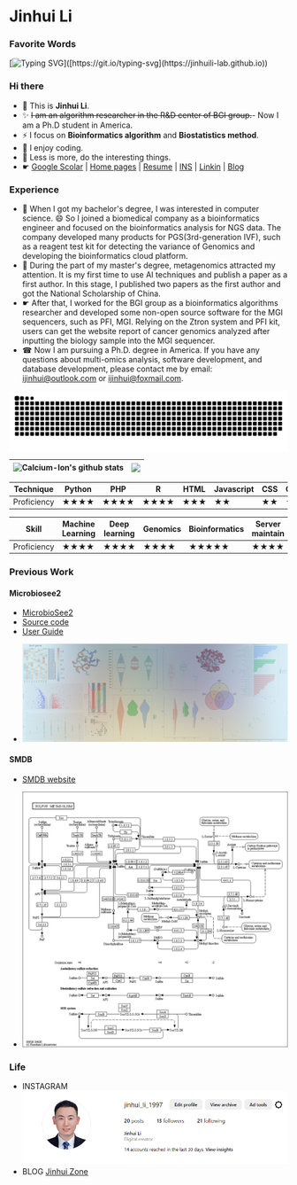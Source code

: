 # Jinhui Li
### Favorite Words
[![Typing SVG](https://readme-typing-svg.herokuapp.com?font=&weight=700&size=13&multiline=true&width=435&lines=%E8%8E%AB%E5%90%AC%E7%A9%BF%E6%9E%97%E6%89%93%E5%8F%B6%E5%A3%B0%2C%E4%BD%95%E5%A6%A8%E5%90%9F%E5%95%B8%E4%B8%94%E5%BE%90%E8%A1%8C%E3%80%82;Ignore+the+noises+around+you%2C+keep+walking+confidently.)]([https://git.io/typing-svg](https://jinhuili-lab.github.io))
### Hi there 
- 🔭 This is  **Jinhui Li**.  
- ✨ ~~I am an algorithm researcher in the R&D center of BGI group.~~- Now I am a Ph.D student in America. 
- ⚡ I focus on **Bioinformatics algorithm** and **Biostatistics method**.
- 👋 I enjoy coding.
- 💬 Less is more, do the interesting things.
- ☛ [Google Scolar](https://scholar.google.com/citations?user=T4z1JAQAAAAJ&hl) | [Home pages](https://jinhuili-lab.github.io/) | [Resume](https://jinhuili-lab.github.io/resume/index_en.html) | [INS](https://www.instagram.com/jinhui_li_1997/) | [Linkin](https://www.linkedin.com/in/jinhui-li-063961126/) | [Blog](https://jinhuili-lab.github.io/blog/)
  
### Experience
- 🤔 When I got my bachelor's degree, I was interested in computer science. 😄 So I joined a biomedical company as a bioinformatics engineer and focused on the bioinformatics analysis for NGS data. The company developed many products for PGS(3rd-generation IVF), such as a reagent test kit for detecting the variance of Genomics and developing the bioinformatics cloud platform.
- 👯 During the part of my master's degree, metagenomics attracted my attention. It is my first time to use AI techniques and publish a paper as a first author. In this stage, I published two papers as the first author and got the National Scholarship of China. 
- ☛ After that, I worked for the BGI group as a bioinformatics algorithms  researcher and developed some non-open source software for the MGI sequencers, such as PFI, MGI. Relying on the Ztron system and PFI kit, users can get the website report of cancer genomics analyzed after inputting the biology sample into the MGI sequencer. 
- ☎ Now I am pursuing a Ph.D. degree in America. If you have any questions about multi-omics analysis, software development, and database development, please contact me by email: ijinhui@outlook.com or ijinhui@foxmail.com.
<center>

 
 <img align="center" src="https://github.com/jinhuili-lab/jinhuili-lab/blob/main/github-contribution-grid-snake.svg"/>
 
 |<img align="center" src="https://github-readme-stats.vercel.app/api?username=jinhuili-lab&show_icons=true&theme=buefy&hide_border=true" alt="Calcium-Ion's github stats" /> |<img align="center" src="https://github-readme-stats.vercel.app/api/top-langs/?username=jinhuili-lab&layout=compact&theme=buefy&hide_border=true&hide=html,css" /> |
| ------------- | ------------- |

|Technique|Python|PHP|R|HTML|Javascript|CSS|Gradio|Plotly|
|---|---|---|---|---|---|---|---|---|
|Proficiency|★★★★|★★★★|★★★★|★★★|★★|★★|★★|★★★|

|Skill|Machine Learning|Deep learning|Genomics|Bioinformatics|Server maintain|
|---|---|---|---|---|---|
|Proficiency|★★★★|★★★★|★★★★|★★★★★|★★★★|

</center>

### Previous Work 

#### Microbiosee2
- [MicrobioSee2 ](https://github.com/jinhuili-lab/MicrobioSee2/releases/tag/v2.0.2)
- [Source code](https://github.com/jinhuili-lab/MicrobioSee2/)
- [User Guide](https://microbiosee.github.io/)
* ![](https://github.com/jinhuili-lab/jinhuili-lab/blob/main/pic01.jpg)   
#### SMDB
- [SMDB website](https://smdb.gxu.edu.cn/)
* ![](https://github.com/jinhuili-lab/jinhuili-lab/blob/main/map00920.png)

### Life
- INSTAGRAM
  <a href="https://www.instagram.com/jinhui_li_1997/"><img src="https://raw.githubusercontent.com/jinhuili-lab/personal_image_bed/master/img9920240511210920.png" /></a>
- BLOG
  <a href="https://jinhuili-lab.github.io/blog/">Jinhui Zone</a>

  

